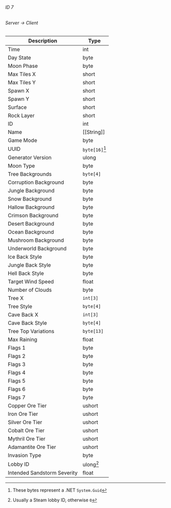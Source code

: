 ###### ID 7
###### Server -> Client
| Description | Type |
|-------------|------|
| Time                        | int |
| Day State                   | byte |
| Moon Phase                  | byte |
| Max Tiles X                 | short |
| Max Tiles Y                 | short |
| Spawn X                     | short |
| Spawn Y                     | short |
| Surface                     | short |
| Rock Layer                  | short |
| ID                          | int |
| Name                        | [[String]] |
| Game Mode                   | byte |
| UUID                        | `byte[16]`[^1] |
| Generator Version           | ulong |
| Moon Type                   | byte |
| Tree Backgrounds            | `byte[4]` |
| Corruption Background       | byte |
| Jungle Background           | byte |
| Snow Background             | byte |
| Hallow Background           | byte |
| Crimson Background          | byte |
| Desert Background           | byte |
| Ocean Background            | byte |
| Mushroom Background         | byte |
| Underworld Background       | byte |
| Ice Back Style              | byte |
| Jungle Back Style           | byte |
| Hell Back Style             | byte |
| Target Wind Speed           | float |
| Number of Clouds            | byte |
| Tree X                      | `int[3]` |
| Tree Style                  | `byte[4]` |
| Cave Back X                 | `int[3]` |
| Cave Back Style             | `byte[4]` |
| Tree Top Variations         | `byte[13]` |
| Max Raining                 | float |
| Flags 1                     | byte |
| Flags 2                     | byte |
| Flags 3                     | byte |
| Flags 4                     | byte |
| Flags 5                     | byte |
| Flags 6                     | byte |
| Flags 7                     | byte |
| Copper Ore Tier             | ushort |
| Iron Ore Tier               | ushort |
| Silver Ore Tier             | ushort |
| Cobalt Ore Tier             | ushort |
| Mythril Ore Tier            | ushort |
| Adamantite Ore Tier         | ushort |
| Invasion Type               | byte |
| Lobby ID                    | ulong[^2] |
| Intended Sandstorm Severity | float |


[^1]: These bytes represent a .NET `System.Guid`
[^2]: Usually a Steam lobby ID, otherwise `0`